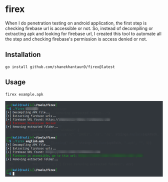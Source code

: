 # firex

When I do penetration testing on android application, the first step is checking firebase url is accessible or not.
So, instead of decompiling or extracting apk and looking for firebase url, I created this tool to automate all the step and checking firebase's permission is access denied or not.

## Installation
```
go install github.com/shanekhantaun9/firex@latest
```

## Usage
```
firex example.apk
```

<img src="firex.png">
